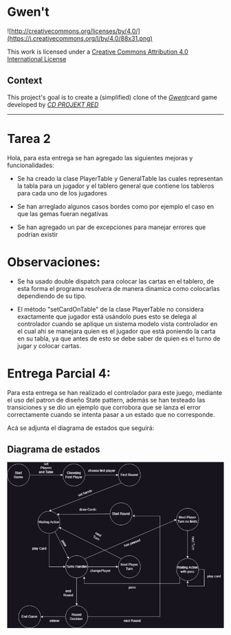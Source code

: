 # Gwen't

![http://creativecommons.org/licenses/by/4.0/](https://i.creativecommons.org/l/by/4.0/88x31.png)

This work is licensed under a
[Creative Commons Attribution 4.0 International License](http://creativecommons.org/licenses/by/4.0/)

Context
-------

This project's goal is to create a (simplified) clone of the
[_Gwent_](https://www.playgwent.com/en)card game developed by [_CD PROJEKT RED_](https://cdprojektred.com/en/)

---

# Tarea 2 
Hola, para esta entrega se han agregado las siguientes mejoras y funcionalidades:

* Se ha creado la clase PlayerTable y GeneralTable las cuales representan la tabla para un jugador
  y el tablero general que contiene los tableros para cada uno de los jugadores

* Se han arreglado algunos casos bordes como por ejemplo el caso en que las gemas fueran negativas

* Se han agregado un par de excepciones para manejar errores que podrían existir

# Observaciones:
- Se ha usado double dispatch para colocar las cartas en el tablero,
  de esta forma el programa resolvera de manera dinamica como colocarlas
  dependiendo de su tipo.

- El método "setCardOnTable" de la clase PlayerTable no considera exactamente que jugador está usándolo
  pues esto se delega al controlador cuando se aplique un sistema modelo vista controlador en el cual ahi 
  se manejara quien es el jugador que está poniendo la carta en su tabla, ya que antes de esto se debe 
  saber de quien es el turno de jugar y colocar cartas.

# Entrega Parcial 4:
Para esta entrega se han realizado el controlador para este juego, mediante el uso del patron de diseño 
State pattern, además se han testeado las transiciones y se dio un ejemplo que corrobora que se 
lanza el error correctamente cuando se intenta pasar a un estado que no corresponde.

Acá se adjunta el diagrama de estados que seguirá:

## Diagrama de estados
![Diagrama de estados](docs/diagrama-estados.png)



